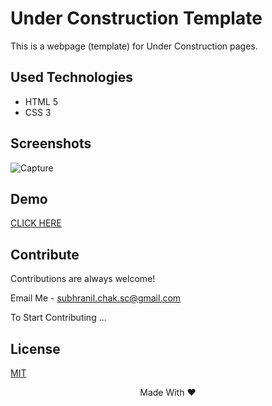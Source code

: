 
# Under Construction Template

This is a webpage (template) for Under Construction pages.

## Used Technologies

 - HTML 5
 - CSS 3

## Screenshots

![Capture](https://user-images.githubusercontent.com/106914208/212128320-b60f9599-5a07-4db0-81f1-58ca40c24d96.PNG)

## Demo

 [CLICK HERE](https://under-construction-page.netlify.app/)

## Contribute

Contributions are always welcome!

Email Me - subhranil.chak.sc@gmail.com

To Start Contributing ...

## License

[MIT](https://choosealicense.com/licenses/mit/)

<p align="center">Made With ❤️</p>

